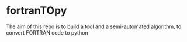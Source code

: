 # fortranTOpy
The aim of this repo is to build a tool and a semi-automated algorithm, to convert FORTRAN code to python
